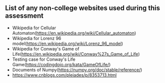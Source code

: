 ## List of any non-college websites used during this assessment

- Wikipedia for Cellular Automaton(https://en.wikipedia.org/wiki/Cellular_automaton)
- Wikipedia for Lorenz 96 model(https://en.wikipedia.org/wiki/Lorenz_96_model)
- Wikipedia for Conway's Game of Life(https://en.wikipedia.org/wiki/Conway%27s_Game_of_Life)
- Testing case for Conway's Life Game(https://codingdojo.org/kata/GameOfLife/)
- Documents of Numpy(https://numpy.org/doc/stable/reference/)
- https://www.cnblogs.com/pleiades/p/8353713.html

